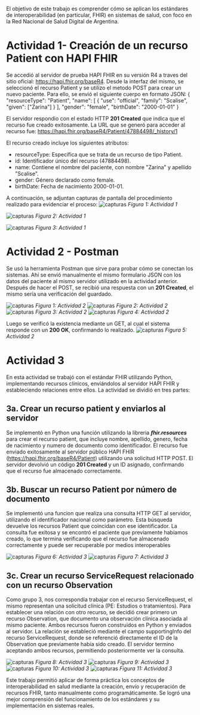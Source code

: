 El objetivo de este trabajo es comprender cómo se aplican los estándares de interoperabilidad (en particular, FHIR) en sistemas de salud, con foco en la Red Nacional de Salud Digital de Argentina.

# Actividad 1- Creación de un recurso Patient con HAPI FHIR
Se accedió al servidor de prueba HAPI FHIR en su versión R4 a traves del sitio oficial: https://hapi.fhir.org/baseR4. Desde la interfaz del mismo, se seleccionó el recurso Patient y se utilizo el metodo POST para crear un nuevo paciente. Para ello, se envió el siguiente cuerpo en formato JSON:
    {
    "resourceType": "Patient",
    "name": [
      {
        "use": "official",
        "family": "Scalise",
        "given": ["Zarina"]
      }
    ],
    "gender": "female",
    "birthDate": "2000-01-01"
  }

El servidor respondio con el estado HTTP **201 Created** que indica que el recurso fue creado exitosamente. La URL que se generó para acceder al recurso fue: https://hapi.fhir.org/baseR4/Patient/47884498/_history/1 

El recurso creado incluye los siguientes atributos:
- resourceType: Especifica que se trata de un recurso de tipo Patient.
- id: Identificador único del recurso (47884498).
- name: Contiene el nombre del paciente, con nombre "Zarina" y apellido "Scalise".
- gender: Género declarado como female.
- birthDate: Fecha de nacimiento 2000-01-01.

A continuación, se adjuntan capturas de pantalla del procedimiento realizado para evidenciar el proceso:
![capturas](./CAPTURAS/Ejercicio1PT1.png)
*Figura 1: Actividad 1*

![capturas](./CAPTURAS/Ejercicio1PT3.png)
*Figura 2: Actividad 1*

![capturas](./CAPTURAS/Ejercicio1PT4.png)
*Figura 3: Actividad 1*


# Actividad 2 - Postman
Se usó la herramienta Postman que sirve para probar cómo se conectan los sistemas. Ahí se envió manualmente el mismo formulario JSON con los datos del paciente al mismo servidor utilizado en la actividad anterior. Después de hacer el POST, se recibió una respuesta con un **201 Created**, el mismo sería una verificación del guardado. 

![capturas](./CAPTURAS/Ejercicio2PT1.png)
*Figura 1: Actividad 2*
![capturas](./CAPTURAS/Ejercicio2PT2.png)
*Figura 2: Actividad 2*
![capturas](./CAPTURAS/Ejercicio2PT3.png)
*Figura 3: Actividad 2*
![capturas](./CAPTURAS/Ejercicio2PT4.png)
*Figura 4: Actividad 2*

Luego se verificó la existencia mediante un GET, al cual el sistema responde con un **200 OK**, confirmando lo realizado.
![capturas](./CAPTURAS/Ejercicio2PT5.png)
*Figura 5: Actividad 2*


# Actividad 3
En esta actividad se trabajó con el estándar FHIR utilizando Python, implementando recursos clínicos, enviándolos al servidor HAPI FHIR y estableciendo relaciones entre ellos. La actividad se dividió en tres partes:

## 3a. Crear un recurso patient y enviarlos al servidor
Se implementó en Python una función utilizando la libreria ***fhir.resources*** para crear el recurso patient, que incluye nombre, apellido, genero, fecha de nacimiento y numero de documento como identificador.
El recurso fue enviado exitosamente al servidor público HAPI FHIR (https://hapi.fhir.org/baseR4/Patient) utilizando una solicitud HTTP POST. El servidor devolvió un código **201 Created** y un ID asignado, confirmando que el recurso fue almacenado correctamente.

## 3b. Buscar un recurso Patient por número de documento
Se implementó una funcion que realiza una consulta HTTP GET al servidor, utilizando el identificador nacional como parámetro. Esta búsqueda devuelve los recursos Patient que coincidan con ese identificador. 
La consulta fue exitosa y se encontró el paciente que previamente habíamos creado, lo que termina verificando que el recurso fue almacenado correctamente y puede ser recuperable por medios interoperables

![capturas](./CAPTURAS/Ejercicio3PT1.png)
*Figura 6: Actividad 3*
![capturas](./CAPTURAS/Ejercicio3PT2.png)
*Figura 7: Actividad 3*


## 3c. Crear un recurso ServiceRequest relacionado con un recurso Observation
Como grupo 3, nos correspondía trabajar con el recurso ServiceRequest, el mismo representan una solicitud clínica (PE: Estudios o tratamientos).
Para establecer una relación con otro recurso, se decidió crear primero un recurso Observation, que documento una observación clínica asociada al mismo paciente. Ambos recursos fueron construidos en Python y enviados al servidor. 
La relación se estableció mediante el campo supportingInfo del recurso ServiceRequest, donde se referenció directamente el ID de la Observation que previamente había sido creado. El servidor termino aceptando ambos recursos, permitiendo posteriormente ver la consulta.

![capturas](./CAPTURAS/Ejercicio3PT3.png)
*Figura 8: Actividad 3*
![capturas](./CAPTURAS/Ejercicio3PT4.png)
*Figura 9: Actividad 3*
![capturas](./CAPTURAS/Ejercicio3PT5.png)
*Figura 10: Actividad 3*
![capturas](./CAPTURAS/Ejercicio3PT6.png)
*Figura 11: Actividad 3*

Este trabajo permitió aplicar de forma práctica los conceptos de interoperabilidad en salud mediante la creación, envío y recuperación de recursos FHIR, tanto manualmente como programáticamente. Se logró una mejor comprensión del funcionamiento de los estándares y su implementación en sistemas reales.
